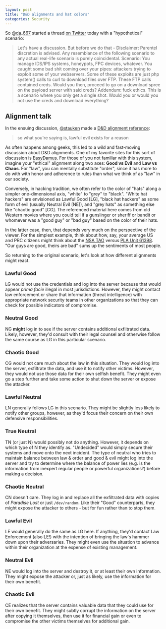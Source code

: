 ```yaml
---
layout: post
title: "D&D alignments and hat colors"
categories: Security
---
```


So [@da_667](https://twitter.com/da_667) started a thread [on Twitter](https://twitter.com/da_667/status/576127675355541504) today with a "hypothetical" scenario:

> Let's have a discussion. But before we do that - Disclaimer: Parentel discretion is advised. Any resemblance of the following scenario to any actual real-life scenario is purely coincidental. Scenario: You manage IDS/IPS systems, honeypots, FPC devices, whatever. You caught some bad shit coming over your pipes: attackers trying to exploit some of your webservers. Some of these exploits are just php system() calls to curl to download files over FTP. These FTP calls contained creds. Would you then, proceed to go on a download spree on the payload server with said creds? Addendum: fuck ethics. This is a scenario where you only get a single shot. Would you or would you not use the creds and download everything?


## Alignment talk

In the ensuing discussion, [@stauken](https://twitter.com/stauken) made a [D&D alignment reference](https://twitter.com/stauken/status/576132190813057024):
> so what you're saying is, lawful evil exists for a reason

As often happens among geeks, this led to a wild and fast-moving discussion about D&D alignments. One of my favorite sites for this sort of discussion is [EasyDamus](http://www.easydamus.com/alignment.html). For those of you not familiar with this system, imagine your "ethical" alignment along two axes: **Good vs Evil** and **Law vs Chaos**. For "law", you can mentally substitute "order", since it has more to do with with honor and adherence to rules than what we think of as "law" in our society.

Conversely, in hacking tradition, we often refer to the color of "hats" along a simpler one-dimensional axis, "white" to "grey" to "black". "White hat hackers" are envisioned as Lawful Good [LG], "black hat hackers" as some form of evil (usually Neutral Evil [NE]), and "grey hats" as something else like "chaotic good" [CG]. The referenced material here comes from old Western movies where you could tell if a gunslinger or sheriff or bandit or whomever was a "good guy" or "bad guy" based on the color of their hats.

In the latter case, then, that depends very much on the perspective of the viewer. For the simplest example, think about how, say, your average US and PRC citizens might think about the [NSA TAO](http://en.wikipedia.org/wiki/Tailored_Access_Operations) versus [PLA Unit 61398](http://en.wikipedia.org/wiki/PLA_Unit_61398). "Our guys are good, theirs are bad" sums up the sentiments of most people.

So returning to the original scenario, let's look at how different alignments might react.

### Lawful Good

LG would not use the credentials and log into the server because that would appear _prima facie_ illegal in most jurisdictions. However, they might contact law enforcement or share that information (threat intelligence) with appropriate network security teams in other organizations so that they can check for possible indicators of compromise.

### Neutral Good

NG **might** log in to see if the server contains additional exfiltrated data. Likely, however, they'd consult with their legal counsel and otherwise follow the same course as LG in this particular scenario.

### Chaotic Good

CG would not care much about the law in this situation. They would log into the server, exfiltrate the data, and use it to notify other victims. However, they would not use those data for their own selfish benefit. They might even go a step further and take some action to shut down the server or expose the attacker.

### Lawful Neutral

LN generally follows LG in this scenario. They might be slightly less likely to notify other groups, however, as they'd focus their concern on their own defensive responsibilities.

### True Neutral

TN (or just N) would possibly not do anything. However, it depends on which type of N they identify as. "Undecided" would simply secure their systems and move onto the next incident. The type of neutral who tries to maintain balance between law & order and good & evil might log into the server and try to determine where the balance of power lies (e.g. is the information from inexpert regular people or powerful organizations?) before making a decision.

### Chaotic Neutral

CN doesn't care. They log in and replace all the exfiltrated data with copies of _Paradise Lost_ or just `/dev/random`. Like their "Good" counterparts, they might expose the attacker to others - but for fun rather than to stop them.

### Lawful Evil

LE would generally do the same as LG here. If anything, they'd contact Law Enforcement (also LE!) with the intention of bringing the law's hammer down upon their adversaries. They might even use the situation to advance within their organization at the expense of existing management.

### Neutral Evil

NE would log into the server and destroy it, or at least their own information. They might expose the attacker or, just as likely, use the information for their own benefit.

### Chaotic Evil

CE realizes that the server contains valuable data that they could use for their own benefit. They might subtly corrupt the information on the server after copying it themselves, then use it for financial gain or even to compromise the other victims themselves for additional gain.
